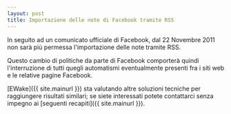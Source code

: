 ```yaml
---
layout: post
title: Importazione delle note di Facebook tramite RSS
---
```


In seguito ad un comunicato ufficiale di Facebook, dal 22 Novembre 2011 non sarà più permessa l'importazione delle note tramite RSS.

Questo cambio di politiche da parte di Facebook comporterà quindi l'interruzione di tutti quegli automatismi eventualmente presenti fra i siti web e le relative pagine Facebook.

[EWake]({{ site.mainurl }}) sta valutando altre soluzioni tecniche per raggiungere risultati similari; se siete interessati potete contattarci senza impegno ai [seguenti recapiti]({{ site.mainurl }}).
